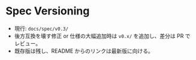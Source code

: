# Spec Versioning

- 現行: `docs/spec/v0.3/`
- 後方互換を壊す修正 or 仕様の大幅追加時は `v0.x/` を追加し、差分は PR でレビュー。
- 既存版は残し、README からのリンクは最新版に向ける。

